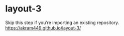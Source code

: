 # layout-3
Skip this step if you’re importing an existing repository.
https://akram449.github.io/layout-3/
